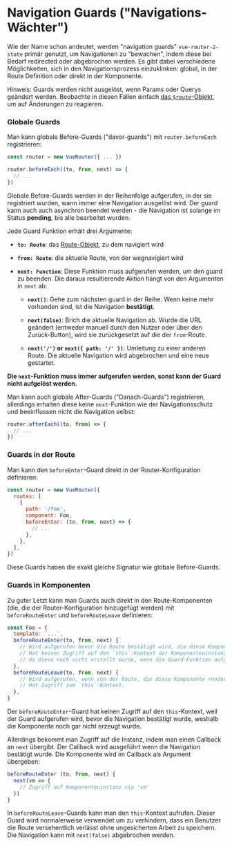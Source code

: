 # Navigation Guards ("Navigations-Wächter")

Wie der Name schon andeutet, werden "navigation guards" `vue-router-2-state` primär genutzt, um Navigationen zu "bewachen", indem diese bei Bedarf redirected oder abgebrochen werden. Es gibt dabei verschiedene Möglichkeiten, sich in den Navigationsprozess einzuklinken: global, in der Route Definition oder direkt in der Komponente.

Hinweis: Guards werden nicht ausgelöst, wenn Params oder Querys geändert werden. Beobachte in diesen Fällen einfach [das `$route`-Objekt](../essentials/dynamic-matching.md#reacting-to-params-changes), um auf Änderungen zu reagieren.

### Globale Guards

Man kann globale Before-Guards ("davor-guards") mit `router.beforeEach` registrieren:

```js
const router = new VueRouter({ ... })

router.beforeEach((to, from, next) => {
  // ...
})
```

Globale Before-Guards werden in der Reihenfolge aufgerufen, in der sie registriert wurden, wann immer eine Navigation ausgelöst wird. Der guard kann auch auch asynchron beendet werden - die Navigation ist solange im Status **pending**, bis alle bearbeitet wurden.

Jede Guard Funktion erhält drei Argumente:

- **`to: Route`**: das [Route-Objekt](../api/route-object.md), zu dem navigiert wird

- **`from: Route`**: die aktuelle Route, von der wegnavigiert wird

- **`next: Function`**: Diese Funktion muss aufgerufen werden, um den guard zu beenden. Die daraus resultierende Aktion hängt von den Argumenten in `next` ab:

  - **`next()`**: Gehe zum nächsten guard in der Reihe. Wenn keine mehr vorhanden sind, ist die Navigation **bestätigt**.

  - **`next(false)`**: Brich die aktuelle Navigation ab. Wurde die URL geändert (entweder manuell durch den Nutzer oder über den Zurück-Button), wird sie zurückgesetzt auf die der `from`-Route.

  - **`next('/')` or `next({ path: '/' })`**: Umleitung zu einer anderen Route. Die aktuelle Navigation wird abgebrochen und eine neue gestartet.

**Die `next`-Funktion muss immer aufgerufen werden, sonst kann der Guard nicht aufgelöst werden.**

Man kann auch globale After-Guards ("Danach-Guards") registrieren, allerdings erhalten diese keine `next`-Funktion wie der Navigationsschutz und beeinflussen nicht die Navigation selbst:

```js
router.afterEach((to, from) => {
  // ...
})
```

### Guards in der Route

Man kann den `beforeEnter`-Guard direkt in der Router-Konfiguration definieren:

```js
const router = new VueRouter({
  routes: [
    {
      path: '/foo',
      component: Foo,
      beforeEnter: (to, from, next) => {
        // ...
      },
    },
  ],
})
```

Diese Guards haben die exakt gleiche Signatur wie globale Before-Guards.

### Guards in Komponenten

Zu guter Letzt kann man Guards auch direkt in den Route-Komponenten (die, die der Router-Konfiguration hinzugefügt werden) mit `beforeRouteEnter` und `beforeRouteLeave` definieren:

```js
const Foo = {
  template: `...`,
  beforeRouteEnter(to, from, next) {
    // Wird aufgerufen bevor die Route bestätigt wird, die diese Komponenten rendert.
    // Hat keinen Zugriff auf den `this`-Kontext der Komponenteninstanz,
    // da diese noch nicht erstellt wurde, wenn die Guard-Funktion aufgerufen wird.
  },
  beforeRouteLeave(to, from, next) {
    // Wird aufgerufen, wenn von der Route, die diese Komponente rendert, wegnavigiert wird.
    // Hat Zugriff zum `this`-Kontext.
  },
}
```

Der `beforeRouteEnter`-Guard hat keinen Zugriff auf den `this`-Kontext, weil der Guard aufgerufen wird, bevor die Navigation bestätigt wurde, weshalb die Komponente noch gar nicht erzeugt wurde.

Allerdings bekommt man Zugriff auf die Instanz, indem man einen Callback an `next` übergibt. Der Callback wird ausgeführt wenn die Navigation bestätigt wurde. Die Komponente wird im Callback als Argument übergeben:

```js
beforeRouteEnter (to, from, next) {
  next(vm => {
    // Zugriff auf Komponenteninstanz via 'vm'
  })
}
```

In `beforeRouteLeave`-Guards kann man den `this`-Kontext aufrufen. Dieser Guard wird normalerweise verwendet um zu verhindern, dass ein Benutzer die Route versehentlich verlässt ohne ungesicherten Arbeit zu speichern. Die Navigation kann mit `next(false)` abgebrochen werden.
